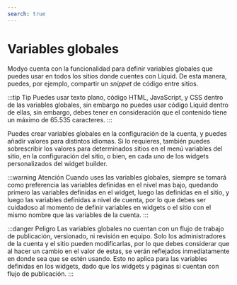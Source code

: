 ```yaml
---
search: true
---
```


# Variables globales

Modyo cuenta con la funcionalidad para definir variables globales que puedes usar en todos los sitios donde cuentes con Liquid. De esta manera, puedes, por ejemplo, compartir un _snippet_ de código entre sitios.

:::tip Tip
Puedes usar texto plano, código HTML, JavaScript, y CSS dentro de las variables globales, sin embargo no puedes usar código Liquid dentro de ellas, sin embargo, debes tener en consideración que el contenido tiene un máximo de 65.535 caracteres.
:::

Puedes crear variables globales en la configuración de la cuenta, y puedes añadir valores para distintos idiomas. Si lo requieres, también puedes sobrescribir los valores para determinados sitios en el menú variables del sitio, en la configuración del sitio, o bien, en cada uno de los widgets personalizados del widget builder.

:::warning Atención
Cuando uses las variables globales, siempre se tomará como preferencia las variables definidas en el nivel mas bajo, quedando primero las variables definidas en el widget, luego las definidas en el sitio, y luego las variables definidas a nivel de cuenta, por lo que debes ser cuidadoso al momento de definir variables en widgets o el sitio con el mismo nombre que las variables de la cuenta.
:::

:::danger Peligro
Las variables globales no cuentan con un flujo de trabajo de publicación, versionado, ni revisión en equipo. Solo los administradores de la cuenta y el sitio pueden modificarlas, por lo que debes considerar que al hacer un cambio en el valor de estas, se verán reflejados inmediatamente en donde sea que se estén usando. Esto no aplica para las variables definidas en los widgets, dado que los widgets y páginas si cuentan con flujo de publicación.
:::
